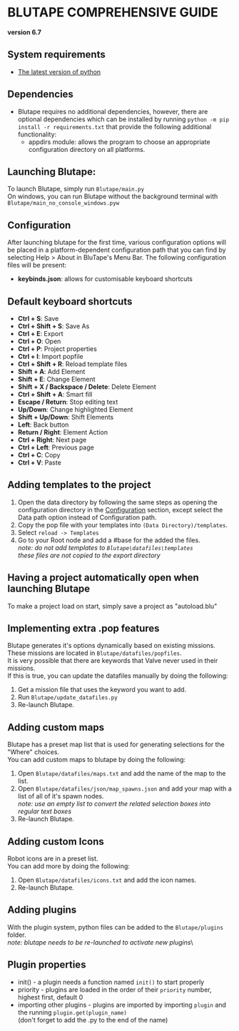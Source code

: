 # BLUTAPE COMPREHENSIVE GUIDE
**version 6.7**

## System requirements
* [The latest version of python](https://www.python.org/)

## Dependencies
* Blutape requires no additional dependencies, however, there are optional dependencies which can be installed by running `python -m pip install -r requirements.txt` that provide the following additional functionality:
  * appdirs module: allows the program to choose an appropriate configuration directory on all platforms.


## Launching Blutape:
To launch Blutape, simply run `Blutape/main.py`\
On windows, you can run Blutape without the background terminal with `Blutape/main_no_console_windows.pyw`

## Configuration
After launching blutape for the first time, various configuration options will be placed in a platform-dependent configuration path that you can find by selecting Help > About in BluTape's Menu Bar.
The following configuration files will be present:
* **keybinds.json**: allows for customisable keyboard shortcuts

## Default keyboard shortcuts
* **Ctrl + S**: Save
* **Ctrl + Shift + S**: Save As
* **Ctrl + E**: Export
* **Ctrl + O**: Open
* **Ctrl + P**: Project properties
* **Ctrl + I**: Import popfile
* **Ctrl + Shift + R**: Reload template files
* **Shift + A**: Add Element
* **Shift + E**: Change Element
* **Shift + X / Backspace / Delete**: Delete Element
* **Ctrl + Shift + A**: Smart fill
* **Escape / Return**: Stop editing text
* **Up/Down**: Change highlighted Element
* **Shift + Up/Down**: Shift Elements
* **Left**: Back button
* **Return / Right**: Element Action
* **Ctrl + Right**: Next page
* **Ctrl + Left**: Previous page
* **Ctrl + C**: Copy
* **Ctrl + V**: Paste


## Adding templates to the project
1. Open the data directory by following the same steps as opening the configuration directory in the [Configuration](#Configuration) section, except select the Data path option instead of Configuration path.
1. Copy the pop file with your templates into `(Data Directory)/templates`.
2. Select `reload -> Templates`
3. Go to your Root node and add a #base for the added the files.\
*note: do not add templates to `Blutape\datafiles\templates`*\
*these files are not copied to the export directory*

## Having a project automatically open when launching Blutape
To make a project load on start, simply save a project as "autoload.blu"

## Implementing extra .pop features
Blutape generates it's options dynamically based on existing missions.\
These missions are located in `Blutape/datafiles/popfiles`.\
It is very possible that there are keywords that Valve never used in their missions.\
If this is true, you can update the datafiles manually by doing the following:
1. Get a mission file that uses the keyword you want to add.
2. Run `Blutape/update_datafiles.py`
3. Re-launch Blutape.

## Adding custom maps
Blutape has a preset map list that is used for generating selections for the "Where" choices.\
You can add custom maps to blutape by doing the following:
1. Open `Blutape/datafiles/maps.txt` and add the name of the map to the list.
2. Open `Blutape/datafiles/json/map_spawns.json` and add your map with a list of all of it's spawn nodes.\
*note: use an empty list to convert the related selection boxes into regular text boxes*
3. Re-launch Blutape.

## Adding custom Icons
Robot icons are in a preset list.\
You can add more by doing the following:
1. Open `Blutape/datafiles/icons.txt` and add the icon names.
2. Re-launch Blutape.

## Adding plugins
With the plugin system, python files can be added to the `Blutape/plugins` folder.\
*note: blutape needs to be re-launched to activate new plugins*\

## Plugin properties
* init() - a plugin needs a function named `init()` to start properly
* priority - plugins are loaded in the order of their `priority` number, highest first, default 0
* importing other plugins - plugins are imported by importing `plugin` and the running `plugin.get(plugin_name)`\
(don't forget to add the .py to the end of the name)
